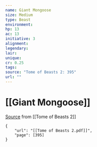 ```yaml
---
name: Giant Mongoose
size: Medium
type: Beast
environment: 
hp: 13
ac: 13
initiative: 3
alignment: 
legendary: 
lair: 
unique: 
cr: 0.25
tags: 
source: "Tome of Beasts 2: 395"
url: ""
---
```

# [[Giant Mongoose]]

[Source](zotero://open-pdf/library/items/9UQIAB6R?page=395) from [[Tome of Beasts 2]]

```pdf
{
	"url": "[[Tome of Beasts 2.pdf]]",
	"page": [395]
}
```

